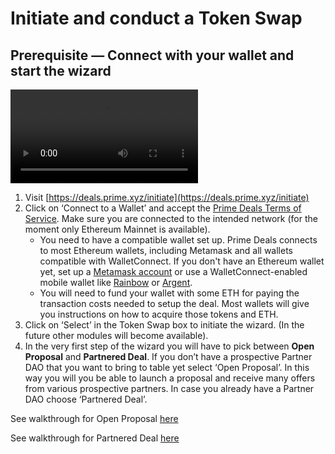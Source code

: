 # Initiate and conduct a Token Swap

## Prerequisite — Connect with your wallet and start the wizard

<video style="max-width: 100% !important; height: auto !important;" controls preload="auto"><source src="https://ik.imagekit.io/primedao/PrimeDeals/1-connect-to-a-wallet__vbS8qu1O6.mp4" type="video/mp4"></video>

1. Visit [https://deals.prime.xyz/initiate](https://deals.prime.xyz/initiate)
2. Click on ‘Connect to a Wallet’ and accept the [Prime Deals Terms of Service](https://deals.prime.xyz/terms-of-service). Make sure you are connected to the intended network (for the moment only Ethereum Mainnet is available).
    - You need to have a compatible wallet set up. Prime Deals connects to most Ethereum wallets, including Metamask and all wallets compatible with WalletConnect. If you don't have an Ethereum wallet yet, set up a [Metamask account](https://metamask.io/) or use a WalletConnect-enabled mobile wallet like [Rainbow](https://rainbow.me/) or [Argent](https://www.argent.xyz/).
    - You will need to fund your wallet with some ETH for paying the transaction costs needed to setup the deal. Most wallets will give you instructions on how to acquire those tokens and ETH.
3. Click on ‘Select’ in the Token Swap box to initiate the wizard. (In the future other modules will become available).
4. In the very first step of the wizard you will have to pick between **Open Proposal** and **Partnered Deal**. If you don’t have a prospective Partner DAO that you want to bring to table yet select ‘Open Proposal’. In this way you will you be able to launch a proposal and receive many offers from various prospective partners. In case you already have a Partner DAO choose ‘Partnered Deal’.

See walkthrough for Open Proposal [here](https://deals.prime.xyz/documentation/CreateanOpenProposal)

See walkthrough for Partnered Deal [here](https://deals.prime.xyz/documentation/CreateaPartneredDeal)
